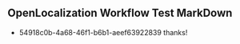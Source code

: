## OpenLocalization Workflow Test MarkDown
* 54918c0b-4a68-46f1-b6b1-aeef63922839 thanks!

<!--HONumber=Aug16_HO3-->


